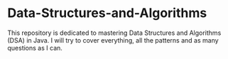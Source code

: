 # Data-Structures-and-Algorithms
This repository is dedicated to mastering Data Structures and Algorithms (DSA) in Java. I will try to cover everything, all the patterns and as many questions as I can.

